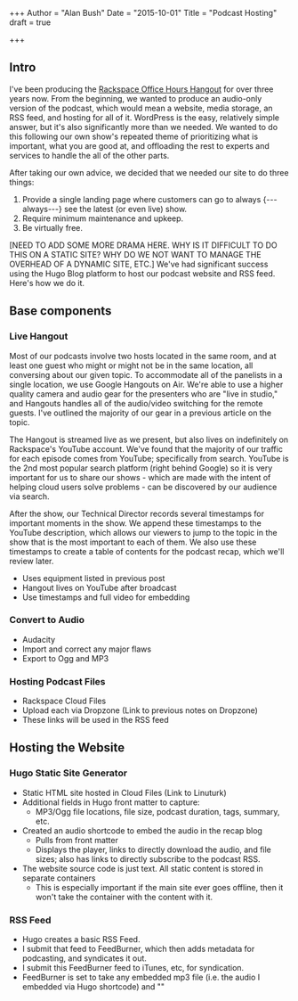 +++
Author = "Alan Bush"
Date = "2015-10-01"
Title = "Podcast Hosting"
draft = true

+++

## Intro

I've been producing the [Rackspace Office Hours Hangout](//ohpodcast.com) for over three years now. From the beginning, we wanted to produce an audio-only version of the podcast, which would mean a website, media storage, an RSS feed, and hosting for all of it. WordPress is the easy, relatively simple answer, but it's also significantly more than we needed. We wanted to do this following our own show's repeated theme of prioritizing what is important, what you are good at, and offloading the rest to experts and services to handle the all of the other parts.

<!--- This needs to be a question, or at least make the reader ask the question. Why is this even noteworthy? --->

After taking our own advice, we decided that we needed our site to do three things:

1. Provide a single landing page where customers can go to always {---always---} see the latest (or even live) show.
2. Require minimum maintenance and upkeep.
3. Be virtually free.


[NEED TO ADD SOME MORE DRAMA HERE. WHY IS IT DIFFICULT TO DO THIS ON A STATIC SITE? WHY DO WE NOT WANT TO MANAGE THE OVERHEAD OF A DYNAMIC SITE, ETC.] We've had significant success using the Hugo Blog platform to host our podcast website and RSS feed. Here's how we do it.

## Base components

### Live Hangout

Most of our podcasts involve two hosts located in the same room, and at least one guest who might or might not be in the same location, all conversing about our given topic. To accommodate all of the panelists in a single location, we use Google Hangouts on Air. We're able to use a higher quality camera and audio gear for the presenters who are "live in studio," and Hangouts handles all of the audio/video switching for the remote guests. I've outlined the majority of our gear in a previous article on the topic.

The Hangout is streamed live as we present, but also lives on indefinitely on Rackspace's YouTube account. We've found that the majority of our traffic for each episode comes from YouTube; specifically from search. YouTube is the 2nd most popular search platform (right behind Google) so it is very important for us to share our shows - which are made with the intent of helping cloud users solve problems - can be discovered by our audience via search.

After the show, our Technical Director records several timestamps for important moments in the show. We append these timestamps to the YouTube description, which allows our viewers to jump to the topic in the show that is the most important to each of them. We also use these timestamps to create a table of contents for the podcast recap, which we'll review later.

- Uses equipment listed in previous post
- Hangout lives on YouTube after broadcast
- Use timestamps and full video for embedding

### Convert to Audio

- Audacity
- Import and correct any major flaws
- Export to Ogg and MP3

### Hosting Podcast Files

- Rackspace Cloud Files
- Upload each via Dropzone (Link to previous notes on Dropzone)
- These links will be used in the RSS feed

## Hosting the Website

### Hugo Static Site Generator

-  Static HTML site hosted in Cloud Files (Link to Linuturk)
-  Additional fields in Hugo front matter to capture:
    - MP3/Ogg file locations, file size, podcast duration, tags, summary, etc.
-  Created an audio shortcode to embed the audio in the recap blog
    - Pulls from front matter
    - Displays the player, links to directly download the audio, and file sizes; also has links to directly subscribe to the podcast RSS.
-  The website source code is just text. All static content is stored in separate containers
    - This is especially important if the main site ever goes offline, then it won't take the container with the content with it.

### RSS Feed

-  Hugo creates a basic RSS Feed.
-  I submit that feed to FeedBurner, which then adds metadata for podcasting, and syndicates it out.
-  I submit this FeedBurner feed to iTunes, etc, for syndication.
-  FeedBurner is set to take any embedded mp3 file (i.e. the audio I embedded via Hugo shortcode) and ""
